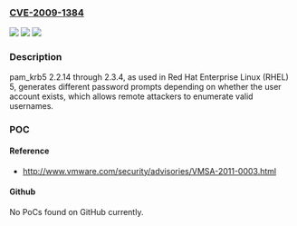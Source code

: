### [CVE-2009-1384](https://cve.mitre.org/cgi-bin/cvename.cgi?name=CVE-2009-1384)
![](https://img.shields.io/static/v1?label=Product&message=n%2Fa&color=blue)
![](https://img.shields.io/static/v1?label=Version&message=%3D%20n%2Fa%20&color=brighgreen)
![](https://img.shields.io/static/v1?label=Vulnerability&message=n%2Fa&color=brighgreen)

### Description

pam_krb5 2.2.14 through 2.3.4, as used in Red Hat Enterprise Linux (RHEL) 5, generates different password prompts depending on whether the user account exists, which allows remote attackers to enumerate valid usernames.

### POC

#### Reference
- http://www.vmware.com/security/advisories/VMSA-2011-0003.html

#### Github
No PoCs found on GitHub currently.

